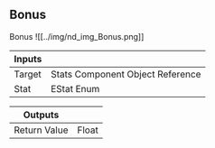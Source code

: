 ## Bonus
Bonus
![[../img/nd_img_Bonus.png]]

|Inputs||
|--|--|
| Target | Stats Component Object Reference |
| Stat | EStat Enum |

|Outputs||
|--|--|
| Return Value | Float |
